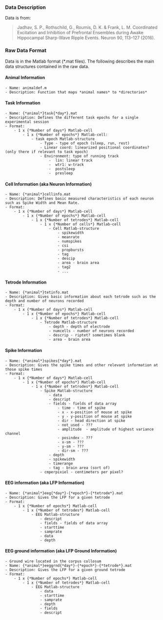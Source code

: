 ### Data Description

Data is from:
> Jadhav, S. P., Rothschild, G., Roumis, D. K. & Frank, L. M. Coordinated Excitation and Inhibition of Prefrontal Ensembles during Awake Hippocampal Sharp-Wave Ripple Events. Neuron 90, 113–127 (2016).

### Raw Data Format
Data is in the Matlab format (\*.mat files). The following describes the main data structures contained in the raw data.

#### Animal Information ####
    - Name: animaldef.m
    - Description: Function that maps *animal names* to *directories*
#### Task Information
    - Name: {*animal*}task{*day*}.mat
    - Description: Defines the different task epochs for a single experimental session
    - Format:
        - 1 x {*Number of days*} Matlab-cell
            - 1 x {*Number of epochs*} Matlab-cell:
                - task epoch Matlab-structure
                    - Type - type of epoch (sleep, run, rest)
                    - Linear coord: linearized positional coordinates? (only there if relevant to task epoch)
                    - Environment: type of running track
                        -  lin: linear track
                        -  wtr1: w-track
                        -  postsleep
                        -  presleep
#### Cell Information (aka Neuron Information) ####
    - Name: {*animal*}cellinfo.mat
    - Description: Defines basic measured characteristics of each neuron such as Spike Width and Mean Rate.
    - Format:
        - 1 x {*Number of days*} Matlab-cell
            - 1 x {*Number of epochs*} Matlab-cell
                - 1 x {*Number of tetrodes*} Matlab-cell
                    - 1 x {*Number of cells*} Matlab-cell
                        - Cell Matlab-structure
                            - spikewidth
                            - meanrate
                            - numspikes
                            - csi
                            - propbursts
                            - tag
                            - descip
                            - area - brain area
                            - tag2
                            - ...
#### Tetrode Information ####
    - Name: {*animal*}tetinfo.mat
    - Description: Gives basic information about each tetrode such as the depth and number of neurons recorded
    - Format:
        - 1 x {*Number of days*} Matlab-cell
            - 1 x {*Number of epochs*} Matlab-cell
                - 1 x {*Number of tetrodes*} Matlab-cell
                    - Tetrode Matlab-structure
                        - depth - depth of electrode
                        - numcells - number of neurons recorded
                        - descrip - riptet? sometimes blank
                        - area - brain area
#### Spike Information ####
    - Name: {*animal*}spikes{*day*}.mat
    - Description: Gives the spike times and other relevant information at those spike times
    - Format:
        - 1 x {*Number of days*} Matlab-cell
            - 1 x {*Number of epochs*} Matlab-cell
                - 1 x {*Number of tetrodes*} Matlab-cell
                    - Spike Matlab-structure
                        - data
                        - descript
                        - fields - fields of data array
                            - time - time of spike
                            - x - x-position of mouse at spike
                            - y - y-position of mouse at spike
                            - dir - head direction at spike
                            - not_used - ???
                            - amplitude  - amplitude of highest variance channel
                            - posindex - ???
                            - x-sm - ???
                            - y-sm - ???
                            - dir-sm - ???
                        - depth
                        - spikewidth
                        - timerange
                        - tag - brain area (sort of)
                    - cmperpixiel - centimeters per pixel?
#### EEG information (aka LFP Information) ####
    - Name: {*animal*}eeg{*day*}-{*epoch*}-{*tetrode*}.mat
    - Description: Gives the LFP for a given tetrode
    - Format:
        - 1 x {*Number of epochs*} Matlab-cell
            - 1 x {*Number of tetrodes*} Matlab-cell
                - EEG Matlab-structure
                    - descript
                    - fields - fields of data array
                    - starttime
                    - samprate
                    - data
                    - depth
#### EEG ground information (aka LFP Ground Information) ####
    - Ground wire located in the corpus collosum
    - Name: {*animal*}eeggrnd{*day*}-{*epoch*}-{*tetrode*}.mat
    - Description: Gives the LFP for a given ground tetrode
    - Format:
        - 1 x {*Number of epochs*} Matlab-cell
            - 1 x {*Number of tetrodes*} Matlab-cell
                - EEG Matlab-structure
                    - data
                    - starttime
                    - samprate
                    - depth
                    - fields
                    - descript
